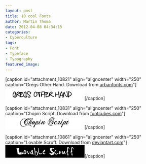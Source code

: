 ```yaml
---
layout: post
title: 10 cool Fonts
author: Martin Thoma
date: 2012-04-08 04:34:15
categories: 
- Cyberculture
tags: 
- Font
- Typeface
- Typography
featured_image: 
---
```

[caption id="attachment_10821" align="aligncenter" width="250" caption="Gregs Other Hand. Download from <a href=http://www.urbanfonts.com/fonts/Gregs_Other_Hand.htm>urbanfonts.com</a>"]<a href="../images/2011/12/gregs-other-hand.png"><img src="../images/2011/12/gregs-other-hand.png" alt="Gregs Other Hand" title="Gregs Other Hand" width="250" height="40" class="size-full wp-image-10821" /></a>[/caption]

[caption id="attachment_10831" align="aligncenter" width="250" caption="Chopin Script. Download from <a href=http://www.fontcubes.com/ChopinScript.font>fontcubes.com</a>"]<a href="../images/2011/12/chopin-script.png"><img src="../images/2011/12/chopin-script.png" alt="Chopin Script" title="Chopin Script" width="250" height="40" class="size-full wp-image-10831" /></a>[/caption]

[caption id="attachment_10861" align="aligncenter" width="250" caption="Lovable Scruff. Download from <a href=http://gallow.deviantart.com/art/Loveable-Scruff-67433906>deviantart.com</a>"]<a href="../images/2011/12/lovable-scruff.png"><img src="../images/2011/12/lovable-scruff.png" alt="Lovable Scruff" title="Lovable Scruff" width="250" height="40" class="size-full wp-image-10861" /></a>[/caption]
